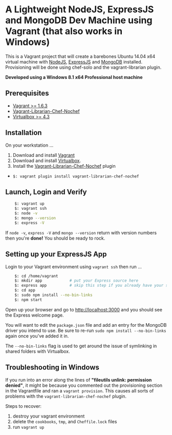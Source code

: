 A Lightweight NodeJS, ExpressJS and MongoDB Dev Machine using Vagrant (that also works in Windows)
======================================================================

This is a Vagrant project that will create a barebones Ubuntu 14.04 x64 virtual machine with [NodeJS](http://nodejs.org/), [ExpressJS](http://expressjs.com/) and [MongoDB](http://www.mongodb.org/) installed.  Provisioning will be done using chef-solo and the vagrant-librarian plugin.

**Developed using a Windows 8.1 x64 Professional host machine**

Prerequisites
-------------

 - [Vagrant >= 1.6.3](http://www.vagrantup.com)
 - [Vagrant-Librarian-Chef-Nochef](https://github.com/emyl/vagrant-librarian-chef-nochef)
 - [Virtualbox >= 4.3](http://www.virtualbox.org)


Installation
------------

On your workstation ...

1. Download and install [Vagrant](http://www.vagrantup.com) 
2. Download and install [Virtualbox](http://www.virtualbox.org).
3. Install the [Vagrant-Librarian-Chef-Nochef](https://github.com/emyl/vagrant-librarian-chef-nochef) plugin
  * `$: vagrant plugin install vagrant-librarian-chef-nochef`


Launch, Login and Verify
--------------------------
```bash
	$: vagrant up
	$: vagrant ssh
	$: node -v
	$: mongo --version
	$: express -V
```

If `node -v`, `express -V` and `mongo --version` return with version numbers then you're **done!** You should be ready to rock.
  

Setting up your ExpressJS App
----------------------------------------

Login to your Vagrant environment using `vagrant ssh` then run ...

```bash
	$: cd /home/vagrant
	$: mkdir app 			# put your Express source here
	$: express app 			# skip this step if you already have your source
	$: cd app 
	$: sudo npm install --no-bin-links
	$: npm start
```

Open up your browser and go to [http://localhost:3000](http://localhost:3000) and you should see the Express welcome page.

You will want to edit the `package.json` file and add an entry for the MongoDB driver you intend to use.  Be sure to re-run `sudo npm install --no-bin-links` again once you've added it in.  

The `--no-bin-links` flag is used to get around the issue of symlinking in shared folders with Virtualbox.  


Troubleshooting in Windows
--------------------------

If you run into an error along the lines of **"fileutils unlink: permission denied"**, it might be because you commented out the provisioning section in the Vagrantfile and ran a `vagrant provision`.  This causes all sorts of problems with the `vagrant-librarian-chef-nochef` plugin.  

Steps to recover:

1. destroy your vagrant environment
2. delete the `cookbooks`, `tmp`, and `Cheffile.lock` files
3. run `vagrant up` 